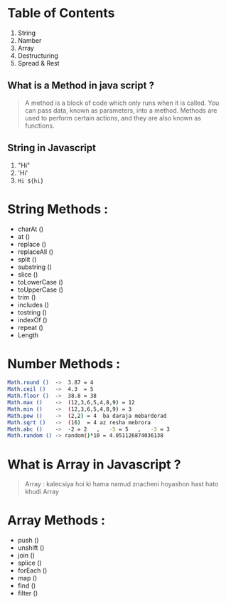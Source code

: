 # Table of Contents
1) String
2) Namber
3) Array
4) Destructuring
5) Spread & Rest

## What is a Method in java script ?
> A method is a block of code which only runs when it is called.
> You can pass data, known as parameters, into a method.
> Methods are used to perform certain actions, and they are also known as functions.

## String in Javascript
1) "Hi"
2) 'Hi'
3) `Hi ${hi}`

# String Methods :
- charAt () 
- at ()
- replace ()
- replaceAll ()
- split ()
- substring ()
- slice ()
- toLowerCase ()
- toUpperCase ()
- trim ()
- includes ()
- tostring ()
- indexOf ()
- repeat ()
- Length

# Number Methods :
```sh
Math.round ()  ->  3.87 = 4
Math.ceil ()   ->  4.3  = 5
Math.floor ()  ->  38.8 = 38
Math.max ()    ->  (12,3,6,5,4,8,9) = 12
Math.min ()    ->  (12,3,6,5,4,8,9) = 3
Math.pow ()    ->  (2,2) = 4  ba daraja mebardorad
Math.sqrt ()   ->  (16)  = 4 az resha mebrora
Math.abc ()    ->  -2 = 2   ,   -5 = 5   ,   -3 = 3
Math.random () -> random()*10 = 4.051126874036138
```
# What is Array in Javascript ?
> Array : kalecsiya hoi ki hama namud znacheni hoyashon hast hato khudi Array

# Array Methods :
- push ()
- unshift ()
- join ()
- splice ()
- forEach ()
- map ()
- find ()
- filter ()

